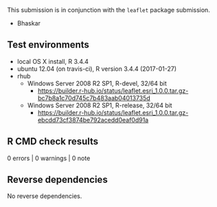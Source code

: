 This submission is in conjunction with the `leaflet` package submission.

- Bhaskar


## Test environments
* local OS X install, R 3.4.4
* ubuntu 12.04 (on travis-ci), R version 3.4.4 (2017-01-27)
* rhub
  * Windows Server 2008 R2 SP1, R-devel, 32/64 bit
    * https://builder.r-hub.io/status/leaflet.esri_1.0.0.tar.gz-bc7b8a1c70d745c7b483aab04013735d
  * Windows Server 2008 R2 SP1, R-release, 32/64 bit
    * https://builder.r-hub.io/status/leaflet.esri_1.0.0.tar.gz-ebcdd73cf3874be792acedd0eaf0d91a

## R CMD check results

0 errors | 0 warnings | 0 note


## Reverse dependencies

No reverse dependencies.
